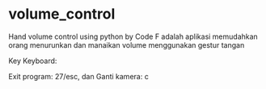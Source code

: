 # volume_control
Hand volume control using python by Code F adalah aplikasi memudahkan orang menurunkan dan manaikan volume menggunakan gestur tangan

Key Keyboard: 

Exit program: 27/esc, dan
Ganti kamera: c
